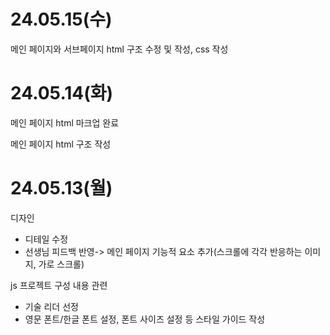 # 24.05.15(수)
메인 페이지와 서브페이지 html 구조 수정 및 작성, css 작성
# 24.05.14(화)
메인 페이지 html 마크업 완료

메인 페이지 html 구조 작성
# 24.05.13(월)
디자인
* 디테일 수정
* 선생님 피드백 반영-> 메인 페이지 기능적 요소 추가(스크롤에 각각 반응하는 이미지, 가로 스크롤)

js 프로젝트 구성 내용 관련
* 기술 리더 선정
* 영문 폰트/한글 폰트 설정, 폰트 사이즈 설정 등 스타일 가이드 작성

